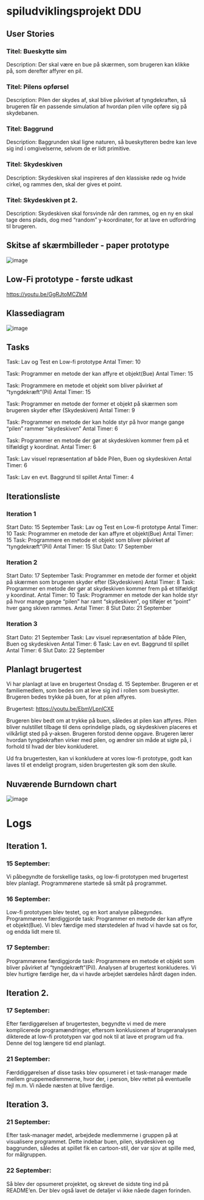 # spiludviklingsprojekt DDU

## User Stories
### Titel: Bueskytte sim
Description: Der skal være en bue på skærmen, som brugeren kan klikke på, som derefter affyrer en pil.

### Titel: Pilens opførsel
Description: Pilen der skydes af, skal blive påvirket af tyngdekraften, så brugeren får en passende simulation af hvordan pilen ville opføre sig på skydebanen.

### Titel: Baggrund
Description: Baggrunden skal ligne naturen, så bueskytteren bedre kan leve sig ind i omgivelserne, selvom de er lidt primitive.

### Titel: Skydeskiven
Description: Skydeskiven skal inspireres af den klassiske røde og hvide cirkel, og rammes den, skal der gives et point.

### Titel: Skydeskiven pt 2.
Description: Skydeskiven skal forsvinde når den rammes, og en ny en skal tage dens plads, dog med “random” y-koordinater, for at lave en udfordring til brugeren.

## Skitse af skærmbilleder - paper prototype
![image](https://user-images.githubusercontent.com/69625280/133249555-5f8e92b0-f012-41df-96ae-a195de6cea6f.png)

## Low-Fi prototype - første udkast
https://youtu.be/GgRJtoMCZbM

## Klassediagram
![image](https://user-images.githubusercontent.com/69625280/133248480-3714b044-73ff-40d3-a34b-701d551571bc.png)

## Tasks
Task: Lav og Test en Low-fi prototype
Antal Timer: 10

Task: Programmer en metode der kan affyre et objekt(Bue)
Antal Timer: 15

Task: Programmere en metode et objekt som bliver påvirket af “tyngdekræft”(Pil)
Antal Timer: 15

Task: Programmer en metode der former et objekt på skærmen som brugeren skyder efter (Skydeskiven)
Antal Timer: 9

Task: Programmer en metode der kan holde styr på hvor mange gange “pilen” rammer “skydeskiven”
Antal Timer: 6

Task: Programmer en metode der gør at skydeskiven kommer frem på et tilfældigt y koordinat.
Antal Timer: 6

Task: Lav visuel repræsentation af både Pilen, Buen og skydeskiven
Antal Timer: 6

Task: Lav en evt. Baggrund til spillet
Antal Timer: 4

## Iterationsliste

### Iteration 1

Start Dato: 15 September
Task: Lav og Test en Low-fi prototype
Antal Timer: 10
Task: Programmer en metode der kan affyre et objekt(Bue)
Antal Timer: 15
Task: Programmere en metode et objekt som bliver påvirket af “tyngdekræft”(Pil)
Antal Timer: 15
Slut Dato: 17 September

### Iteration 2

Start Dato: 17 September
Task: Programmer en metode der former et objekt på skærmen som brugeren skyder efter (Skydeskiven)
Antal Timer: 8
Task: Programmer en metode der gør at skydeskiven kommer frem på et tilfældigt y koordinat.
Antal Timer: 10
Task: Programmer en metode der kan holde styr på hvor mange gange “pilen” har ramt “skydeskiven”, og tilføjer et “point” hver gang skiven rammes.
Antal Timer: 8
Slut Dato: 21 September

### Iteration 3

Start Dato: 21 September
Task: Lav visuel repræsentation af både Pilen, Buen og skydeskiven
Antal Timer: 6
Task: Lav en evt. Baggrund til spillet
Antal Timer: 6
Slut Dato: 22 September

## Planlagt brugertest
Vi har planlagt at lave en brugertest Onsdag d. 15 September. Brugeren er et familiemedlem, som bedes om at leve sig ind i rollen som bueskytter.
Brugeren bedes trykke på buen, for at pilen affyres. 

Brugertest:
https://youtu.be/EbmVLpnlCXE

Brugeren blev bedt om at trykke på buen, således at pilen kan affyres. Pilen bliver nulstillet tilbage til dens oprindelige plads, og skydeskiven placeres et vilkårligt sted på y-aksen. Brugeren forstod denne opgave. Brugeren lærer hvordan tyngdekraften virker med pilen, og ændrer sin måde at sigte på, i forhold til hvad der blev konkluderet.

Ud fra brugertesten, kan vi konkludere at vores low-fi prototype, godt kan laves til et endeligt program, siden brugertesten gik som den skulle. 

## Nuværende Burndown chart
![image](https://user-images.githubusercontent.com/69625280/133249054-c8dbb9aa-a980-40b8-9b84-fe47eefe070b.png)

# Logs

## Iteration 1. 

### 15 September: 
Vi påbegyndte de forskellige tasks, og low-fi prototypen med brugertest blev planlagt. Programmørene startede så småt på programmet.

### 16 September: 
Low-fi prototypen blev testet, og en kort analyse påbegyndes. Programmørene færdiggjorde task: Programmer en metode der kan affyre et objekt(Bue). Vi blev færdige med størstedelen af hvad vi havde sat os for, og endda lidt mere til. 

### 17 September: 
Programmørene færdiggjorde task: Programmere en metode et objekt som bliver påvirket af “tyngdekræft”(Pil). Analysen af brugertest konkluderes. Vi blev hurtigre færdige her, da vi havde arbejdet særdeles hårdt dagen inden.


## Iteration 2.

### 17 September: 
Efter færdiggørelsen af brugertesten, begyndte vi med de mere komplicerede programændringer, eftersom konklusionen af brugeranalysen dikterede at low-fi prototypen var god nok til at lave et program ud fra. Denne del tog længere tid end planlagt.

### 21 September: 
Færddiggørelsen af disse tasks blev opsumeret i et task-manager møde mellem gruppemedlemmerne, hvor der, i person, blev rettet på eventuelle fejl m.m. Vi nåede næsten at blive færdige.


## Iteration 3.

### 21 September: 
Efter task-manager mødet, arbejdede medlemmerne i gruppen på at visualisere programmet. Dette indebar buen, pilen, skydeskiven og baggrunden, således at spillet fik en cartoon-stil, der var sjov at spille med, for målgruppen.

### 22 September: 
Så blev der opsumeret projektet, og skrevet de sidste ting ind på README’en. Der blev også lavet de detaljer vi ikke nåede dagen forinden.
